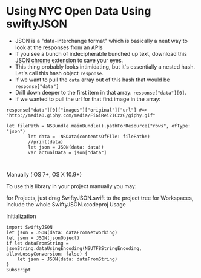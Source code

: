 # Using NYC Open Data Using swiftyJSON


 * JSON is a "data-interchange format" which is basically a neat way to look at the responses from an APIs
  * If you see a bunch of indecipherable bunched up text, download this [JSON chrome extension](https://chrome.google.com/webstore/detail/jsonview/chklaanhfefbnpoihckbnefhakgolnmc?hl=en) to save your eyes.
  * This thing probably looks intimidating, but it's essentially a nested hash. Let's call this hash object `response`. 
  * If we want to pull the `data` array out of this hash that would be `response["data"]`
  * Drill down deeper to the first item in that array: `response["data"][0]`. 
  * If we wanted to pull the url for that first image in the array:
```
response["data"][0]["images"]["original"]["url"] #=> "http://media0.giphy.com/media/FiGiRei2ICzzG/giphy.gif"
```

```
let filePath = NSBundle.mainBundle().pathForResource("rows", ofType: "json")
        let data =  NSData(contentsOfFile: filePath!)
        //print(data)
        let json = JSON(data: data!)
        var actualData = json["data"]
        
        
```

Manually (iOS 7+, OS X 10.9+)

To use this library in your project manually you may:

for Projects, just drag SwiftyJSON.swift to the project tree
for Workspaces, include the whole SwiftyJSON.xcodeproj
Usage

Initialization

```
import SwiftyJSON
let json = JSON(data: dataFromNetworking)
let json = JSON(jsonObject)
if let dataFromString = jsonString.dataUsingEncoding(NSUTF8StringEncoding, allowLossyConversion: false) {
    let json = JSON(data: dataFromString)
}
Subscript
```

 
 
